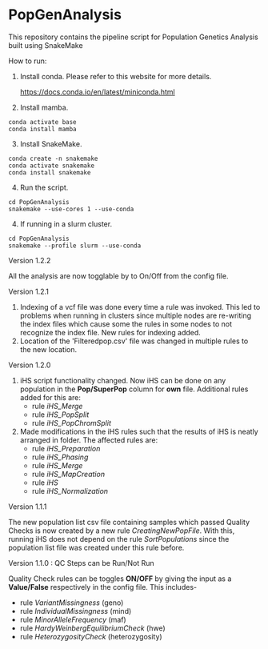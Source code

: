 # PopGenAnalysis
This repository contains the pipeline script for Population Genetics Analysis built using SnakeMake

How to run:
  1. Install conda. Please refer to this website for more details. <p>https://docs.conda.io/en/latest/miniconda.html<p>
  2. Install mamba.
    
    conda activate base
    conda install mamba
  3. Install SnakeMake.
  
    conda create -n snakemake
    conda activate snakemake
    conda install snakemake
  4. Run the script.
    
    cd PopGenAnalysis
    snakemake --use-cores 1 --use-conda
  4. If running in a slurm cluster.
  
    cd PopGenAnalysis
    snakemake --profile slurm --use-conda

Version 1.2.2

  All the analysis are now togglable by to On/Off from the config file.

Version 1.2.1

  1. Indexing of a vcf file was done every time a rule was invoked. This led to problems when running in clusters since multiple nodes are re-writing the index files which cause some the rules in some nodes to not recognize the index file. New rules for indexing added.
  2. Location of the 'Filteredpop.csv' file was changed in multiple rules to the new location.

Version 1.2.0

  1. iHS script functionality changed. Now iHS can be done on any population in the __Pop/SuperPop__ column for __own__ file. Additional rules added for this are:
      * rule *iHS_Merge*
      * rule *iHS_PopSplit*
      * rule *iHS_PopChromSplit*
  2. Made modifications in the iHS rules such that the results of iHS is neatly arranged in folder. The affected rules are:
      * rule *iHS_Preparation*
      * rule *iHS_Phasing*
      * rule *iHS_Merge*
      * rule *iHS_MapCreation*
      * rule *iHS*
      * rule *iHS_Normalization*

Version 1.1.1

  The new population list csv file containing samples which passed Quality Checks is now created by a new rule *CreatingNewPopFile*.
  With this, running iHS does not depend on the rule *SortPopulations* since the population list file was created under this rule before.

Version 1.1.0 : QC Steps can be Run/Not Run

  Quality Check rules can be toggles **ON/OFF** by giving the input as a **Value/False** respectively in the config file.
  This includes-

  * rule *VariantMissingness* (geno)
  * rule *IndividualMissingness* (mind)
  * rule *MinorAlleleFrequency* (maf)
  * rule *HardyWeinbergEquilibriumCheck* (hwe)
  * rule *HeterozygosityCheck* (heterozygosity)
